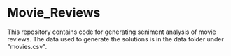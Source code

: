 # Movie_Reviews
This repository contains code for generating seniment analysis of movie reviews. The data used to generate the solutions is in the data folder under "movies.csv".
